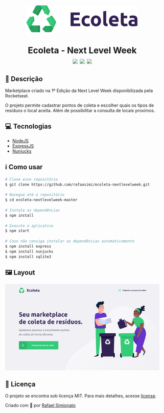 <p align="center"><img src="/public/assets/logo.svg"></p> 
<h1 align="center">Ecoleta - Next Level Week<br><img src="https://img.shields.io/github/repo-size/rafaasimi/ecoleta-nextlevelweek"> <img src="https://img.shields.io/github/last-commit/rafaasimi/ecoleta-nextlevelweek"> <img src="https://img.shields.io/github/license/rafaasimi/ecoleta-nextlevelweek"></h1>



## 🔖 Descrição 
Marketplace criado na 1º Edição da Next Level Week disponibilizada pela Rocketseat.

O projeto permite cadastrar pontos de coleta e escolher quais os tipos de resíduos o local aceita.
Além de possibilitar a consulta de locais proximos.

## 💻 Tecnologias

* [NodeJS](https://nodejs.org/)<br>
* [ExpressJS](https://expressjs.com/pt-br/)<br>
* [Nunjucks](https://mozilla.github.io/nunjucks)

## ℹ️ Como usar
```bash
# Clone esse repositório
$ git clone https://github.com/rafaasimi/ecoleta-nextlevelweek.git

# Navegue até o repositório
$ cd ecoleta-nextlevelweek-master

# Instale as dependências
$ npm install

# Execute o aplicativo
$ npm start

# Caso não consiga instalar as dependências automaticamente
$ npm install express
$ npm install nunjucks
$ npm install sqlite3
```


## 🖼 Layout
![Layout Ecoleta](https://raw.githubusercontent.com/rafaasimi/ecoleta-nextlevelweek/master/public/assets/layout.PNG)

## 📝 Licença
O projeto se encontra sob licença MIT. Para mais detalhes, acesse [license](LICENSE).

Criado com 💙 por [Rafael Simionato](https://github.com/rafaasimi/)
